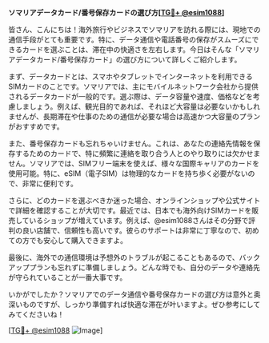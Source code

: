 **ソマリアデータカード/番号保存カードの選び方[[TG💪+ @esim1088](https://t.me/s/esim1088)]**

皆さん、こんにちは！海外旅行やビジネスでソマリアを訪れる際には、現地での通信手段がとても重要です。特に、データ通信や電話番号の保存がスムーズにできるカードを選ぶことは、滞在中の快適さを左右します。今日はそんな「ソマリアデータカード/番号保存カード」の選び方について詳しくご紹介します。

まず、データカードとは、スマホやタブレットでインターネットを利用できるSIMカードのことです。ソマリアでは、主にモバイルネットワーク会社から提供されるデータカードが一般的です。選ぶ際は、データ容量や速度、価格などを考慮しましょう。例えば、観光目的であれば、それほど大容量は必要ないかもしれませんが、長期滞在や仕事のための通信が必要な場合は高速かつ大容量のプランがおすすめです。

また、番号保存カードも忘れちゃいけません。これは、あなたの連絡先情報を保存するためのカードで、特に頻繁に連絡を取り合う人とのやり取りには欠かせません。ソマリアでは、SIMフリー端末を使えば、様々な国際キャリアのカードを使用可能。特に、eSIM（電子SIM）は物理的なカードを持ち歩く必要がないので、非常に便利です。

さらに、どのカードを選ぶべきか迷った場合、オンラインショップや公式サイトで詳細を確認することが大切です。最近では、日本でも海外向けSIMカードを販売しているショップが増えています。例えば、@esim1088さんはその分野で評判の良い店舗で、信頼性も高いです。彼らのサポートは非常に丁寧なので、初めての方でも安心して購入できますよ。

最後に、海外での通信環境は予想外のトラブルが起こることもあるので、バックアッププランも忘れずに準備しましょう。どんな時でも、自分のデータや連絡先が守られていることが一番大事です。

いかがでしたか？ソマリアでのデータ通信や番号保存カードの選び方は意外と奥深いものですが、しっかり準備すれば快適な滞在が叶いますよ。ぜひ参考にしてみてくださいね！

[[TG💪+ @esim1088](https://t.me/s/esim1088) ![Image](https://i.postimg.cc/Y0z9fWf4/image.png)]